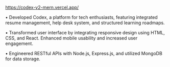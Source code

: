 https://codex-v2-mern.vercel.app/

• Developed Codex, a platform for tech enthusiasts, featuring
integrated resume management, help desk system, and structured
learning roadmaps.

• Transformed user interface by integrating responsive design using
HTML, CSS, and React. Enhanced mobile usability and increased user
engagement.

• Engineered RESTful APIs with Node.js, Express.js, and utilized
MongoDB for data storage.
